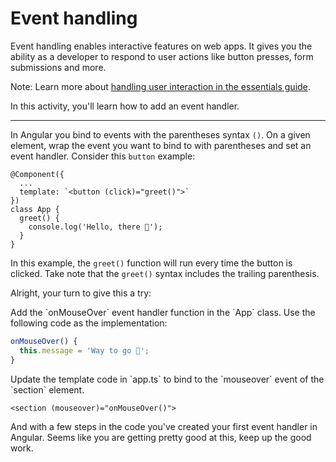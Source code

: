 # Event handling

Event handling enables interactive features on web apps. It gives you the ability as a developer to respond to user actions like button presses, form submissions and more.

Note: Learn more about [handling user interaction in the essentials guide](/essentials/templates#handling-user-interaction).

In this activity, you'll learn how to add an event handler.

<hr />

In Angular you bind to events with the parentheses syntax `()`. On a given element, wrap the event you want to bind to with parentheses and set an event handler. Consider this `button` example:

```angular-ts
@Component({
  ...
  template: `<button (click)="greet()">`
})
class App {
  greet() {
    console.log('Hello, there 👋');
  }
}
```

In this example, the `greet()` function will run every time the button is clicked. Take note that the `greet()` syntax includes the trailing parenthesis.

Alright, your turn to give this a try:

<docs-workflow>

<docs-step title="Add an event handler">
Add the `onMouseOver` event handler function in the `App` class. Use the following code as the implementation:

```ts
onMouseOver() {
  this.message = 'Way to go 🚀';
}
```

</docs-step>

<docs-step title="Bind to the template event">
Update the template code in `app.ts` to bind to the `mouseover` event of the `section` element.

```angular-html
<section (mouseover)="onMouseOver()">
```

</docs-step>

</docs-workflow>

And with a few steps in the code you've created your first event handler in Angular. Seems like you are getting pretty good at this, keep up the good work.
